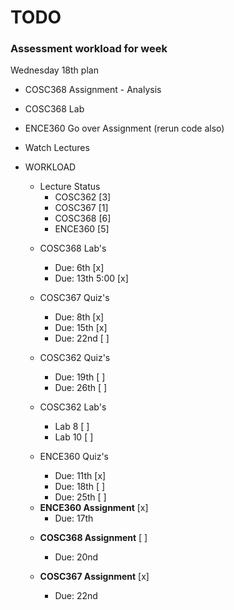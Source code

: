 # TODO

### Assessment workload for week

Wednesday 18th plan

- COSC368 Assignment - Analysis
- COSC368 Lab
- ENCE360 Go over Assignment (rerun code also)
- Watch Lectures

- WORKLOAD

  - Lecture Status
    * COSC362          [3]
    * COSC367          [1]
    * COSC368          [6]
    * ENCE360          [5]

  * COSC368 Lab's
    * Due: 6th         [x]
    * Due: 13th 5:00   [x]

  * COSC367 Quiz's
    * Due: 8th         [x]
    * Due: 15th        [x]
    * Due: 22nd        [ ]

  * COSC362 Quiz's
    * Due: 19th        [ ]
    * Due: 26th        [ ]

  * COSC362 Lab's
    * Lab 8            [ ]
    * Lab 10           [ ]

  * ENCE360 Quiz's
    * Due: 11th        [x]
    * Due: 18th        [ ]
    * Due: 25th        [ ]

  - **ENCE360 Assignment** [x]
    * Due: 17th

  * **COSC368 Assignment** [ ]
    * Due: 20nd

  * **COSC367 Assignment** [x]
    * Due: 22nd
